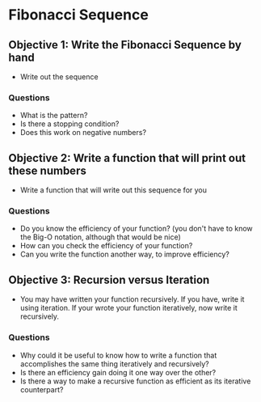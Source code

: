 # Fibonacci Sequence

## Objective 1: Write the Fibonacci Sequence by hand
* Write out the sequence
### Questions
* What is the pattern?
* Is there a stopping condition?
* Does this work on negative numbers?

## Objective 2: Write a function that will print out these numbers
* Write a function that will write out this sequence for you
### Questions
* Do you know the efficiency of your function? (you don't have to know the
Big-O notation, although that would be nice)
* How can you check the efficiency of your function?
* Can you write the function another way, to improve efficiency?

## Objective 3: Recursion versus Iteration
* You may have written your function recursively. If you have, write it using
iteration. If your wrote your function iteratively, now write it recursively.
### Questions
* Why could it be useful to know how to write a function that accomplishes the
same thing iteratively and recursively?
* Is there an efficiency gain doing it one way over the other?
* Is there a way to make a recursive function as efficient as its iterative
counterpart?
